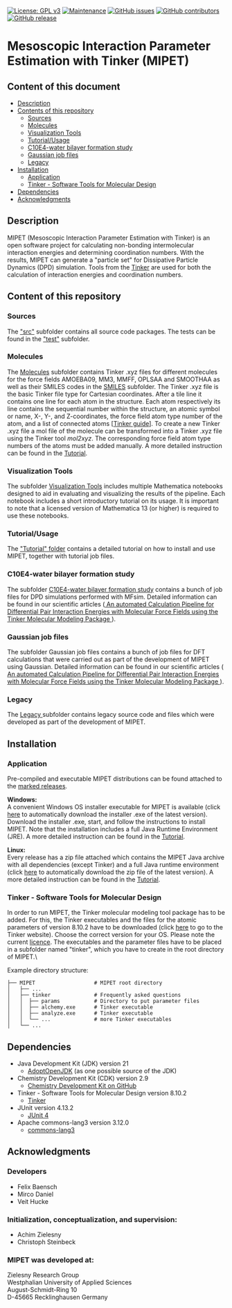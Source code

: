 [![License: GPL v3](https://img.shields.io/badge/License-GPL%20v3-blue.svg)](http://www.gnu.org/licenses/gpl-3.0)
[![Maintenance](https://img.shields.io/badge/Maintained%3F-yes-blue.svg)](https://GitHub.com/zielesny/MIPET/graphs/commit-activity)
[![GitHub issues](https://img.shields.io/github/issues/zielesny/MIPET.svg)](https://GitHub.com/zielesny/MIPET/issues/)
[![GitHub contributors](https://img.shields.io/github/contributors/zielesny/MIPET.svg)](https://github.com/zielesny/MIPET/graphs/contributors/)
[![GitHub release](https://img.shields.io/github/release/zielesny/MIPET.svg)](https://github.com/zielesny/MIPET/releases/)

# Mesoscopic Interaction Parameter Estimation with Tinker (MIPET)

## Content of this document
* [Description](#Description)
* [Contents of this repository](#Contents-of-this-repository)
  * [Sources](#Sources)
  * [Molecules](#Molecules)
  * [Visualization Tools](#Visualization-Tools)
  * [Tutorial/Usage](#tutorialusage)
  * [C10E4-water bilayer formation study](#c10e4-water-bilayer-formation-study)
  * [Gaussian job files](#gaussian-job-files)
  * [Legacy](#legacy)
* [Installation](#Installation)
    * [Application](#application)
    * [Tinker - Software Tools for Molecular Design](#tinker---software-tools-for-molecular-design)
* [Dependencies](#dependencies)
* [Acknowledgments](#acknowledgments)

## Description
MIPET (Mesoscopic Interaction Parameter Estimation with Tinker) is an open software project for calculating non-bonding 
intermolecular interaction energies and determining coordination numbers. With the results, MIPET can generate a 
"particle set" for Dissipative Particle Dynamics (DPD) simulation. Tools from the 
<a href="https://dasher.wustl.edu/tinker/">Tinker</a> are used for both the calculation of interaction energies and 
coordination numbers.

## Content of this repository 
### Sources 
The <a href="https://github.com/zielsny/MIPET/tree/main/resources/de/whs/ibci/mipet">"src"</a> subfolder contains all
source code packages. The tests can be found in the 
<a href="https://github.com/zielsny/MIPET/tree/main/test/de/whs/ibci">"test"</a> subfolder.

### Molecules
The <a href="https://github.com/zielsny/MIPET/tree/main/Molecules"> Molecules</a> subfolder contains Tinker .xyz files 
for different molecules for the force fields AMOEBA09, MM3, MMFF, OPLSAA and SMOOTHAA as well as their SMILES codes in 
the <a href="https://github.com/zielsny/MIPET/tree/main/Molecules/SMILES">SMILES</a> subfolder. The Tinker .xyz file is 
the basic Tinker file type for Cartesian coordinates. After a tile line it contains one line for each atom in the structure. 
Each atom respectively its line contains the sequential number within the structure, an atomic symbol or 
name, X-, Y-, and Z-coordinates, the force field atom type number of the atom, and a list of connected atoms 
[<a href="https://dasher.wustl.edu/tinker/downloads/tinker-guide.pdf">Tinker guide</a>]. To create a new Tinker .xyz file 
a mol file of the molecule can be transformed into a Tinker .xyz file using the Tinker tool *mol2xyz*. The corresponding 
force field atom type numbers of the atoms must be added manually. A more detailed instruction can be found
in the <a href="https://github.com/zielesny/MIPET/tree/main/Tutorial">Tutorial</a>.

### Visualization Tools
The subfolder <a href="https://github.com/zielsny/MIPET/tree/main/Visualization_Tools">Visualization Tools</a> includes
multiple Mathematica notebooks designed to aid in evaluating and visualizing the results of the pipeline. Each notebook
includes a short introductory tutorial on its usage. It is important to note that a licensed version of 
Mathematica 13 (or higher) is required to use these notebooks.

### Tutorial/Usage
The <a href="https://github.com/zielesny/MIPET/tree/main/Tutorial">"Tutorial" folder</a> contains a detailed tutorial 
on how to install and use MIPET, together with tutorial job files.

### C10E4-water bilayer formation study
The subfolder <a href="https://github.com/zielesny/MIPET/tree/main/C10E4-water%20bilayer%20formation%20study">C10E4-water bilayer formation study</a>
contains a bunch of job files for DPD simulations performed with MFsim. Detailed information can be found in our scientific
articles (<a href="TODO add link to article">
An automated Calculation Pipeline for Differential Pair Interaction Energies with Molecular Force Fields using the Tinker Molecular Modeling Package
</a>).

### Gaussian job files
The subfolder <a hre="https://github.com/zielesny/MIPET/tree/main/Gaussian%20job%20files"> Gaussian job files</a>
contains a bunch of job files for DFT calculations that were carried out as part of the development of MIPET using Gaussian.
Detailed information can be found in our scientific
articles (<a href="TODO add link to article">
An automated Calculation Pipeline for Differential Pair Interaction Energies with Molecular Force Fields using the Tinker Molecular Modeling Package
</a>).

### Legacy
The <a href="https://github.com/zielesny/MIPET/tree/main/Legacy"> Legacy </a> subfolder contains legacy source code and 
files which were developed as part of the development of MIPET.

## Installation
### Application
Pre-compiled and executable MIPET distributions can be found attached to the 
<a href="https://github.com/zielesny/MIPET/releases">marked releases</a>.

**Windows:**  
A convenient Windows OS installer executable for MIPET is available 
(click <a href="https://github.com/zielesny/MIPET/releases/download/MIPET/MIPET_win_x86_64.exe">here</a> 
to automatically download the installer .exe of the latest version). Download the installer .exe, start, and follow the
instructions to install MIPET. Note that the installation includes a full Java Runtime Environment (JRE). A more 
detailed instruction can be found in the <a href="https://github.com/zielesny/MIPET/tree/main/Tutorial">Tutorial</a>.

**Linux:**  
Every release has a zip file attached which contains the MIPET Java archive with all dependencies (except Tinker) and a
full Java runtime environment 
(click <a href="https://github.com/zielesny/MIPET/releases/download/MIPET/MIPET_linux_x86_64.tar.gz">here</a> 
to automatically download the zip file of the latest version). A more detailed instruction can be found
in the <a href="https://github.com/zielesny/MIPET/tree/main/Tutorial">Tutorial</a>.

### Tinker - Software Tools for Molecular Design
In order to run MIPET, the Tinker molecular modeling tool package has to be added. For this, the Tinker executables and 
the files for the atomic parameters of version 8.10.2 have to be downloaded 
(click <a href="https://dasher.wustl.edu/tinker/">here</a> to go to the Tinker website). Choose the correct version for
your OS. Please note the current <a href="https://dasher.wustl.edu/tinker/downloads/license.pdf">licence</a>. 
The executables and the parameter files have to be placed in a subfolder named "tinker", which you have to create in the
root directory of MIPET.\

Example directory structure:  

    ├── MIPET                   # MIPET root directory  
    │   ├── ...              
    │   ├── tinker              # Frequently asked questions  
    │   │  ├── params           # Directory to put parameter files  
    │   │  ├── alchemy.exe      # Tinker executable  
    │   │  ├── analyze.exe      # Tinker executable  
    │   │  └── ...              # more Tinker executables  
    │   └── ...                 

## Dependencies
* Java Development Kit (JDK) version 21
    * [AdoptOpenJDK](https://adoptopenjdk.net) (as one possible source of the JDK)
* Chemistry Development Kit (CDK) version 2.9
    * [Chemistry Development Kit on GitHub](https://cdk.github.io/)
* Tinker - Software Tools for Molecular Design version 8.10.2
    * [Tinker](https://dasher.wustl.edu/tinker/)
* JUnit version 4.13.2
    * [JUnit 4](https://junit.org/junit4/)
* Apache commons-lang3 version 3.12.0
    * [commons-lang3](https://commons.apache.org/proper/commons-lang/)

## Acknowledgments 
### Developers
* Felix Baensch
* Mirco Daniel
* Veit Hucke

### Initialization, conceptualization, and supervision:
* Achim Zielesny
* Christoph Steinbeck

### MIPET was developed at:
Zielesny Research Group  
Westphalian University of Applied Sciences  
August-Schmidt-Ring 10  
D-45665 Recklinghausen Germany
